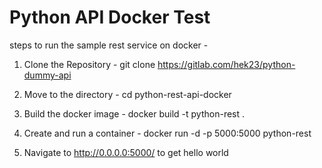 # Python API Docker Test

steps to run the sample rest service on docker -

1. Clone the Repository - git clone https://gitlab.com/hek23/python-dummy-api

2. Move to the directory - cd python-rest-api-docker

3. Build the docker image - docker build -t python-rest .

4. Create and run a container - docker run -d -p 5000:5000 python-rest

5. Navigate to http://0.0.0.0:5000/ to get hello world